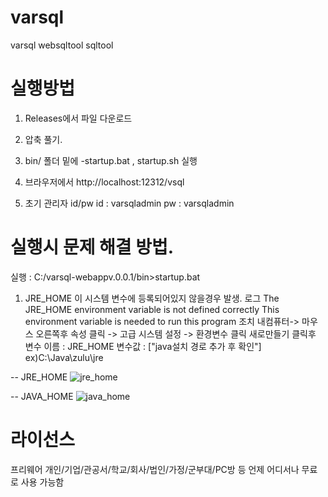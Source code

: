 # varsql

varsql websqltool sqltool 



# 실행방법

01. Releases에서 파일 다운로드
02. 압축 풀기. 
03. bin/ 폴더 밑에 
    -startup.bat , startup.sh 실행 

04. 브라우저에서 http://localhost:12312/vsql
05. 초기 관리자 id/pw
   id : varsqladmin
   pw : varsqladmin

# 실행시 문제 해결 방법. 
실행 : C:/varsql-webappv.0.0.1/bin>startup.bat

1. JRE_HOME 이 시스템 변수에 등록되어있지 않을경우 발생.
 로그 
    The JRE_HOME environment variable is not defined correctly
    This environment variable is needed to run this program
 조치
    내컴퓨터-> 마우스 오른쪽후 속성 클릭 -> 고급 시스템 설정 -> 환경변수 클릭
    새로만들기 클릭후 
    변수 이름 : JRE_HOME
    변수값 : ["java설치 경로 추가 후 확인"] ex)C:\Java\zulu\jre
    
-- JRE_HOME
![jre_home](https://user-images.githubusercontent.com/46696460/63925077-6b86c900-ca84-11e9-8d98-b845d7a044c1.PNG)

-- JAVA_HOME
![java_home](https://user-images.githubusercontent.com/46696460/63925076-6b86c900-ca84-11e9-873f-db4c3d9a1ce4.PNG)


# 라이선스
   프리웨어
   개인/기업/관공서/학교/회사/법인/가정/군부대/PC방 등 언제 어디서나 무료로 사용 가능함
